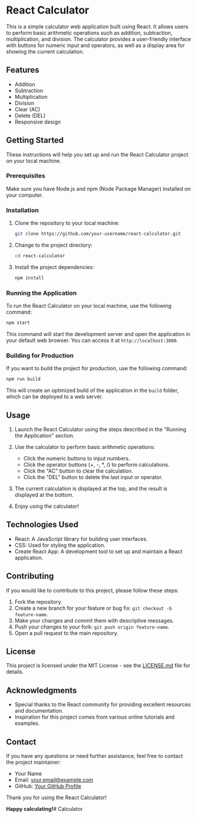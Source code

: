 # React Calculator

This is a simple calculator web application built using React. It allows users to perform basic arithmetic operations such as addition, subtraction, multiplication, and division. The calculator provides a user-friendly interface with buttons for numeric input and operators, as well as a display area for showing the current calculation.

## Features

- Addition
- Subtraction
- Multiplication
- Division
- Clear (AC)
- Delete (DEL)
- Responsive design

## Getting Started

These instructions will help you set up and run the React Calculator project on your local machine.

### Prerequisites

Make sure you have Node.js and npm (Node Package Manager) installed on your computer.

### Installation

1. Clone the repository to your local machine:

   ```bash
   git clone https://github.com/your-username/react-calculator.git
   ```

2. Change to the project directory:

   ```bash
   cd react-calculator
   ```

3. Install the project dependencies:

   ```bash
   npm install
   ```

### Running the Application

To run the React Calculator on your local machine, use the following command:

```bash
npm start
```

This command will start the development server and open the application in your default web browser. You can access it at `http://localhost:3000`.

### Building for Production

If you want to build the project for production, use the following command:

```bash
npm run build
```

This will create an optimized build of the application in the `build` folder, which can be deployed to a web server.

## Usage

1. Launch the React Calculator using the steps described in the "Running the Application" section.

2. Use the calculator to perform basic arithmetic operations:
   - Click the numeric buttons to input numbers.
   - Click the operator buttons (+, -, *, /) to perform calculations.
   - Click the "AC" button to clear the calculation.
   - Click the "DEL" button to delete the last input or operator.

3. The current calculation is displayed at the top, and the result is displayed at the bottom.

4. Enjoy using the calculator!

## Technologies Used

- React: A JavaScript library for building user interfaces.
- CSS: Used for styling the application.
- Create React App: A development tool to set up and maintain a React application.

## Contributing

If you would like to contribute to this project, please follow these steps:

1. Fork the repository.
2. Create a new branch for your feature or bug fix: `git checkout -b feature-name`.
3. Make your changes and commit them with descriptive messages.
4. Push your changes to your fork: `git push origin feature-name`.
5. Open a pull request to the main repository.

## License

This project is licensed under the MIT License - see the [LICENSE.md](LICENSE.md) file for details.

## Acknowledgments

- Special thanks to the React community for providing excellent resources and documentation.
- Inspiration for this project comes from various online tutorials and examples.

## Contact

If you have any questions or need further assistance, feel free to contact the project maintainer:

- Your Name
- Email: your.email@example.com
- GitHub: [Your GitHub Profile](https://github.com/your-username)

Thank you for using the React Calculator!

**Happy calculating!**# Calculator
